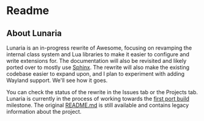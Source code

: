 # Readme

## About Lunaria

Lunaria is an in-progress rewrite of Awesome, focusing on revamping the internal class system and Lua libraries
to make it easier to configure and write extensions for. The documentation will also be revisited and likely ported
over to mostly use [Sphinx](sphinx-doc.org). The rewrite will also make the existing codebase easier to expand upon,
and I plan to experiment with adding Wayland support. We'll see how it goes.

You can check the status of the rewrite in the Issues tab or the Projects tab. Lunaria is currently in the process of
working towards the [first port build](https://github.com/mousebyte/lunaria/milestone/1) milestone. The original
[README.md](99-readme-old.md) is still available and contains legacy information about the project.
